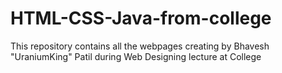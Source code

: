 # HTML-CSS-Java-from-college

This repository contains all the webpages creating by Bhavesh "UraniumKing" Patil during Web Designing lecture at College 
